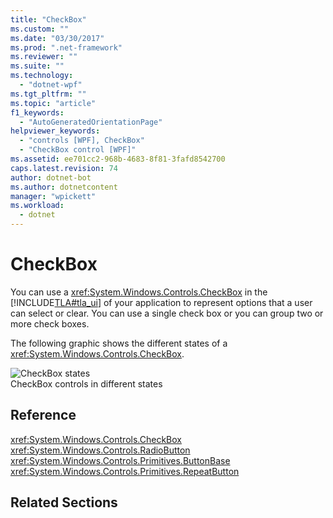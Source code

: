 ```yaml
---
title: "CheckBox"
ms.custom: ""
ms.date: "03/30/2017"
ms.prod: ".net-framework"
ms.reviewer: ""
ms.suite: ""
ms.technology: 
  - "dotnet-wpf"
ms.tgt_pltfrm: ""
ms.topic: "article"
f1_keywords: 
  - "AutoGeneratedOrientationPage"
helpviewer_keywords: 
  - "controls [WPF], CheckBox"
  - "CheckBox control [WPF]"
ms.assetid: ee701cc2-968b-4683-8f81-3fafd8542700
caps.latest.revision: 74
author: dotnet-bot
ms.author: dotnetcontent
manager: "wpickett"
ms.workload: 
  - dotnet
---
```

# CheckBox
You can use a <xref:System.Windows.Controls.CheckBox> in the [!INCLUDE[TLA#tla_ui](../../../../includes/tlasharptla-ui-md.md)] of your application to represent options that a user can select or clear. You can use a single check box or you can group two or more check boxes.  
  
 The following graphic shows the different states of a <xref:System.Windows.Controls.CheckBox>.  
  
 ![CheckBox states](../../../../docs/framework/wpf/controls/media/ss-ctl-checkbox.png "SS_CTL_checkbox")  
CheckBox controls in different states  
  
## Reference  
 <xref:System.Windows.Controls.CheckBox>  
  <xref:System.Windows.Controls.RadioButton>  
  <xref:System.Windows.Controls.Primitives.ButtonBase>  
  <xref:System.Windows.Controls.Primitives.RepeatButton>  
  
## Related Sections
